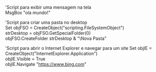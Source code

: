 'Script para exibir uma mensagem na tela <br>
MsgBox "ola mundo!"

'Script para criar uma pasta no desktop<br>
Set objFSO = CreateObject("scripting.FileSystemObject")<br>
strDesktop = objFSO.GetSpecialFolder(0)<br>
objFSO.CreateFolder strDesktop & "\Nova Pasta"

'Script para abrir o Internet Explorer e navegar para um site Set objIE = CreateObject("InternetExplorer.Application")<br>
objIE.Visible = True <br>
objIE.Navigate "https://www.bing.com"
